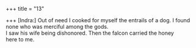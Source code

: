 +++
title = "13"

+++
[Indra:] Out of need I cooked for myself the entrails of a dog. I found  none who was merciful among the gods.  
I saw his wife being dishonored. Then the falcon carried the honey  
here to me.  